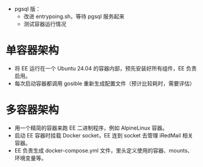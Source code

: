 - pgsql 版：
    - 改进 entrypoing.sh，等待 pgsql 服务起来
    - 测试容器运行情况

# 单容器架构

- 将 EE 运行在一个 Ubuntu 24.04 的容器内部，预先安装好所有组件，EE 负责启用。
- 每次启动容器都调用 gosible 重新生成配置文件（预计比较耗时，需要评估）

# 多容器架构

- 用一个精简的容器来跑 EE 二进制程序，例如 AlpineLinux 容器。
- 启动 EE 容器时挂载 Docker socket，EE 连到 socket 去管理 iRedMail 相关容器。
- EE 负责生成 docker-compose.yml 文件，里头定义使用的容器、mounts、环境变量等。
